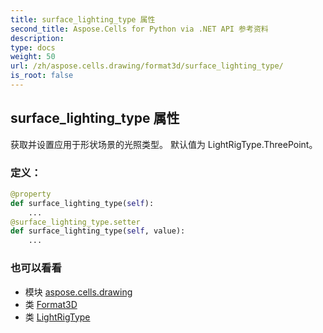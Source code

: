 ```yaml
---
title: surface_lighting_type 属性
second_title: Aspose.Cells for Python via .NET API 参考资料
description:
type: docs
weight: 50
url: /zh/aspose.cells.drawing/format3d/surface_lighting_type/
is_root: false
---
```

## surface_lighting_type 属性

获取并设置应用于形状场景的光照类型。
默认值为 LightRigType.ThreePoint。
### 定义：
```python
@property
def surface_lighting_type(self):
    ...
@surface_lighting_type.setter
def surface_lighting_type(self, value):
    ...
```

### 也可以看看
* 模块 [aspose.cells.drawing](../../)
* 类 [Format3D](/cells/python-net/zh/aspose.cells.drawing/format3d)
* 类 [LightRigType](/cells/python-net/zh/aspose.cells.drawing/lightrigtype)
